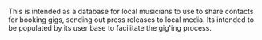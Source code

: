 This is intended as a database for local musicians to use to share contacts for booking gigs, sending out press releases to local media. Its intended to be populated by its user base to facilitate the gig'ing process. 
